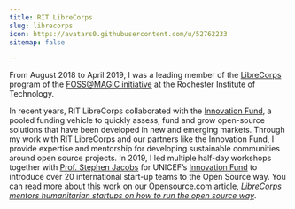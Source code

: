 ```yaml
---
title: RIT LibreCorps
slug: librecorps
icon: https://avatars0.githubusercontent.com/u/52762233
sitemap: false

---
```


From August 2018 to April 2019, I was a leading member of the [LibreCorps](https://fossrit.github.io/librecorps/) program of the [FOSS@MAGIC initiative](https://fossrit.github.io/about/) at the Rochester Institute of Technology.

In recent years, RIT LibreCorps collaborated with the [Innovation Fund](https://unicefinnovationfund.org/), a pooled funding vehicle to quickly assess, fund and grow open-source solutions that have been developed in new and emerging markets.
Through my work with RIT LibreCorps and our partners like the Innovation Fund, I provide expertise and mentorship for developing sustainable communities around open source projects.
In 2019, I led multiple half-day workshops together with [Prof. Stephen Jacobs](https://www.rit.edu/directory/sxjics-stephen-jacobs) for UNICEF’s [Innovation Fund](https://unicefinnovationfund.org/) to introduce over 20 international start-up teams to the Open Source way.
You can read more about this work on our Opensource.com article, [_LibreCorps mentors humanitarian startups on how to run the open source way_](https://opensource.com/article/19/12/humanitarian-startups-open-source).
